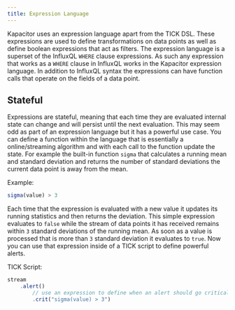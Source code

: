 ```yaml
---
title: Expression Language
---
```


Kapacitor uses an expression language apart from the TICK DSL.
These expressions are used to define transformations on data points as well as define boolean expressions that act as filters.
The expression language is a superset of the InfluxQL `WHERE` clause expressions.
As such any expression that works as a `WHERE` clause in InfluxQL works in the Kapacitor expression language.
In addition to InfluxQL syntax the expressions can have function calls that operate on the fields of a data point.


Stateful
--------

Expressions are stateful, meaning that each time they are evaluated internal state can change and will persist until the next evaluation.
This may seem odd as part of an expression language but it has a powerful use case.
You can define a function within the language that is essentially a online/streaming algorithm and with each call to the function update the state.
For example the built-in function `sigma` that calculates a running mean and standard deviation and returns the number of standard deviations the current data point is away from the mean.

Example:

```javascript
sigma(value) > 3
```

Each time that the expression is evaluated with a new value it updates its running statistics and then returns the deviation.
This simple expression evaluates to `false` while the stream of data points it has received remains within `3` standard deviations of the running mean.
As soon as a value is processed that is more than `3` standard deviation it evaluates to `true`.
Now you can use that expression inside of a TICK script to define powerful alerts.

TICK Script:

```javascript
stream
    .alert()
        // use an expression to define when an alert should go critical.
        .crit("sigma(value) > 3")
```







